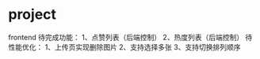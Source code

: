 # project
frontend
待完成功能：
    1、点赞列表（后端控制）
    2、热度列表（后端控制）
待性能优化：
    1、上传页实现删除图片
    2、支持选择多张
    3、支持切换排列顺序